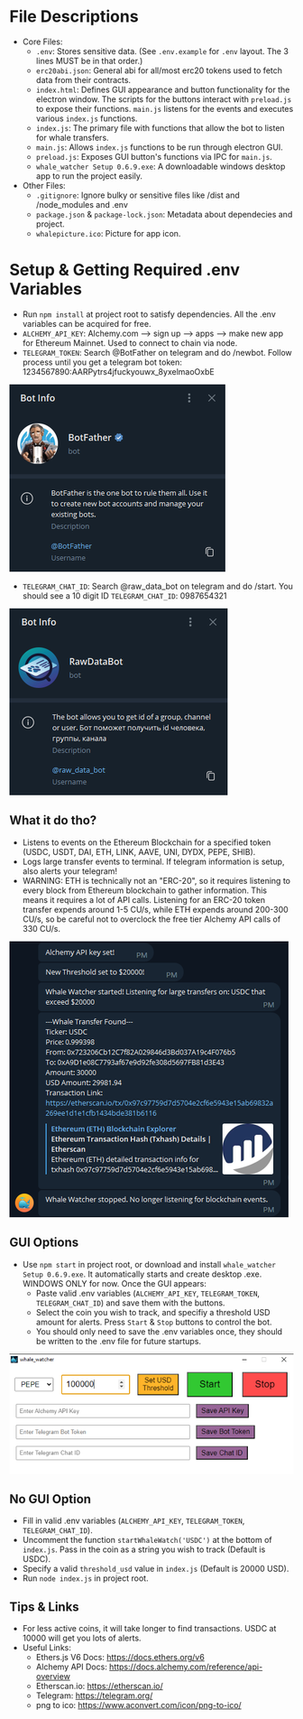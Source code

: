 # File Descriptions
- Core Files:
    - `.env`: Stores sensitive data. (See `.env.example` for `.env` layout. The 3 lines MUST be in that order.)
    - `erc20abi.json`: General abi for all/most erc20 tokens used to fetch data from their contracts.
    - `index.html`: Defines GUI appearance and button functionality for the electron window. The scripts for the buttons interact with `preload.js` to expose their functions. `main.js` listens for the events and executes various `index.js` functions.
    - `index.js`: The primary file with functions that allow the bot to listen for whale transfers.
    - `main.js`: Allows `index.js` functions to be run through electron GUI.
    - `preload.js`: Exposes GUI button's functions via IPC for `main.js`.
    - `whale_watcher Setup 0.6.9.exe`: A downloadable windows desktop app to run the project easily.
- Other Files: 
    - `.gitignore`: Ignore bulky or sensitive files like /dist and /node_modules and .env
    - `package.json` & `package-lock.json`: Metadata about dependecies and project.
    - `whalepicture.ico`: Picture for app icon.


# Setup & Getting Required .env Variables
- Run `npm install` at project root to satisfy dependencies. All the .env variables can be acquired for free. 
- `ALCHEMY_API_KEY`: Alchemy.com --> sign up --> apps --> make new app for Ethereum Mainnet. Used to connect to chain via node.
- `TELEGRAM_TOKEN`: Search @BotFather on telegram and do /newbot. Follow process until you get a telegram bot token: 1234567890:AARPytrs4jfuckyouwx_8yxelmaoOxbE

![](/pictures/BotFather.png)
- `TELEGRAM_CHAT_ID`: Search @raw_data_bot on telegram and do /start. You should see a 10 digit ID `TELEGRAM_CHAT_ID`: 0987654321

![](/pictures/rawdatabot.png)


## What it do tho?
- Listens to events on the Ethereum Blockchain for a specified token (USDC, USDT, DAI, ETH, LINK, AAVE, UNI, DYDX, PEPE, SHIB).
- Logs large transfer events to terminal. If telegram information is setup, also alerts your telegram!
- WARNING: ETH is technically not an "ERC-20", so it requires listening to every block from Ethereum blockchain to gather information. This means it requires a lot of API calls. Listening for an ERC-20 token transfer expends around 1-5 CU/s, while ETH expends around 200-300 CU/s, so be careful not to overclock the free tier Alchemy API calls of 330 CU/s.

![](/pictures/telegrampicture.png)


## GUI Options
- Use `npm start` in project root, or download and install `whale_watcher Setup 0.6.9.exe`. It automatically starts and create desktop .exe. WINDOWS ONLY for now. Once the GUI appears:
    - Paste valid .env variables (`ALCHEMY_API_KEY`, `TELEGRAM_TOKEN`, `TELEGRAM_CHAT_ID`) and save them with the buttons.
    - Select the coin you wish to track, and specifiy a threshold USD amount for alerts. Press `Start` & `Stop` buttons to control the bot.
    - You should only need to save the .env variables once, they should be written to the .env file for future startups.

![](/pictures/bot.png)

## No GUI Option
- Fill in valid .env variables (`ALCHEMY_API_KEY`, `TELEGRAM_TOKEN`, `TELEGRAM_CHAT_ID`).
- Uncomment the function `startWhaleWatch('USDC')` at the bottom of `index.js`. Pass in the coin as a string you wish to track (Default is USDC).
- Specify a valid `threshold_usd` value in `index.js` (Default is 20000 USD).
- Run `node index.js` in project root.


## Tips & Links
- For less active coins, it will take longer to find transactions. USDC at 10000 will get you lots of alerts.
- Useful Links:
    - Ethers.js V6 Docs: https://docs.ethers.org/v6
    - Alchemy API Docs: https://docs.alchemy.com/reference/api-overview
    - Etherscan.io: https://etherscan.io/
    - Telegram: https://telegram.org/
    - png to ico: https://www.aconvert.com/icon/png-to-ico/